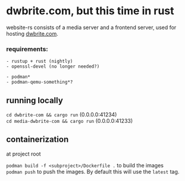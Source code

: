 # dwbrite.com, but this time in rust

website-rs consists of a media server and a frontend server, used for hosting [dwbrite.com](https://dwbrite.com).

### requirements:

```
- rustup + rust (nightly)
- openssl-devel (no longer needed?)

- podman*
- podman-qemu-something*?
```

## running locally

`cd dwbrite-com && cargo run` (0.0.0.0:41234)   
`cd media-dwbrite-com && cargo run` (0.0.0.0:41233)

## containerization

at project root

`podman build -f <subproject>/Dockerfile .` to build the images  
`podman push` to push the images. By default this will use the `latest` tag.
